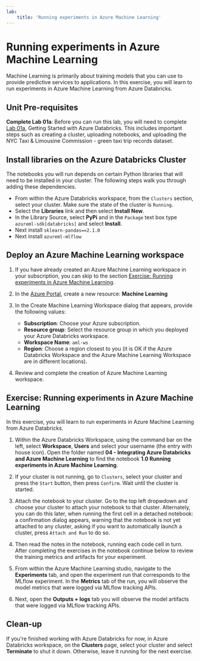 ```yaml
---
lab:
    title: 'Running experiments in Azure Machine Learning'
---
```

# Running experiments in Azure Machine Learning

Machine Learning is primarily about training models that you can use to provide predictive services to applications. In this exercise, you will learn to run experiments in Azure Machine Learning from Azure Databricks.

## Unit Pre-requisites

**Complete Lab 01a**: Before you can run this lab, you will need to complete [Lab 01a](https://github.com/MicrosoftLearning/dp-090-databricks-ml/blob/master/Instructions/Labs/01a-introduction-to-azure-databricks.md), Getting Started with Azure Databricks.  This includes important steps such as creating a cluster, uploading notebooks, and uploading the NYC Taxi & Limousine Commission - green taxi trip records dataset.

## Install libraries on the Azure Databricks Cluster

The notebooks you will run depends on certain Python libraries that will need to be installed in your cluster. The following steps walk you through adding these dependencies.

- From within the Azure Databricks workspace, from the `Clusters` section, select your cluster. Make sure the state of the cluster is `Running`.
- Select the **Libraries** link and then select **Install New**.
- In the Library Source, select **PyPi** and in the `Package` text box type `azureml-sdk[databricks]` and select **Install**.
- Next install `sklearn-pandas==2.1.0`
- Next install `azureml-mlflow`

## Deploy an Azure Machine Learning workspace

1. If you have already created an Azure Machine Learning workspace in your subscription, you can skip to the section [Exercise: Running experiments in Azure Machine Learning](#Exercise-Running-experiments-in-Azure-Machine-Learning).

1. In the [Azure Portal](https://portal.azure.com/#home), create a new resource: **Machine Learning**

1. In the Create Machine Learning Workspace dialog that appears, provide the following values:

   - **Subscription**: Choose your Azure subscription.
   - **Resource group**: Select the resource group in which you deployed your Azure Databricks workspace.
   - **Workspace Name**: `aml-ws`
   - **Region**: Choose a region closest to you (it is OK if the Azure Databricks Workspace and the Azure Machine Learning Workspace are in different locations).

1. Review and complete the creation of Azure Machine Learning workspace.

## Exercise: Running experiments in Azure Machine Learning

In this exercise, you will learn to run experiments in Azure Machine Learning from Azure Databricks.

1. Within the Azure Databricks Workspace, using the command bar on the left, select **Workspace**, **Users** and select your username (the entry with house icon). Open the folder named **04 - Integrating Azure Databricks and Azure Machine Learning** to find the notebook **1.0 Running experiments in Azure Machine Learning**.

1. If your cluster is not running, go to `Clusters`, select your cluster and press the `Start` button, then press `Confirm`. Wait until the cluster is started.

1. Attach the notebook to your cluster. Go to the top left dropwdown and choose your cluster to attach your notebook to that cluster. Alternately, you can do this later, when running the first cell in a detached notebook: a confirmation dialog appears, warning that the notebook is not yet attached to any cluster, asking if you want to automatically launch a cluster, press `Attach and Run` to do so.

1. Then read the notes in the notebook, running each code cell in turn. After completing the exercises in the notebook continue below to review the training metrics and artifacts for your experiment.

1. From within the Azure Machine Learning studio, navigate to the **Experiments** tab, and open the experiment run that corresponds to the MLflow experiment. In the **Metrics** tab of the run, you will observe the model metrics that were logged via MLflow tracking APIs.

1. Next, open the **Outputs + logs** tab you will observe the model artifacts that were logged via MLflow tracking APIs.

## Clean-up

If you're finished working with Azure Databricks for now, in Azure Databricks workspace, on the **Clusters** page, select your cluster and select **Terminate** to shut it down. Otherwise, leave it running for the next exercise.
